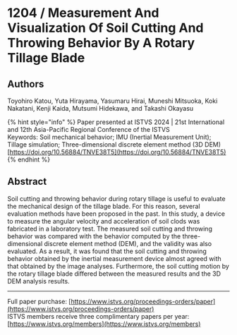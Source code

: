 # 1204 / Measurement And Visualization Of Soil Cutting And Throwing Behavior By A Rotary Tillage Blade

## Authors
Toyohiro Katou, Yuta Hirayama, Yasumaru Hirai, Muneshi Mitsuoka, Koki Nakatani, Kenji Kaida, Mutsumi Hidekawa, and Takashi Okayasu

{% hint style="info" %}
Paper presented at ISTVS 2024 | 21st International and 12th Asia-Pacific Regional Conference of the ISTVS  
Keywords: Soil mechanical behavior; IMU (Inertial Measurement Unit); Tillage simulation; Three-dimensional discrete element method (3D DEM)  
[https://doi.org/10.56884/TNVE38T5](https://doi.org/10.56884/TNVE38T5)  
{% endhint %}

## Abstract
Soil cutting and throwing behavior during rotary tillage is useful to evaluate the mechanical design of the tillage blade. For this reason, several evaluation methods have been proposed in the past. In this study, a device to measure the angular velocity and acceleration of soil clods was fabricated in a laboratory test. The measured soil cutting and throwing behavior was compared with the behavior computed by the three-dimensional discrete element method (DEM), and the validity was also evaluated. As a result, it was found that the soil cutting and throwing behavior obtained by the inertial measurement device almost agreed with that obtained by the image analyses. Furthermore, the soil cutting motion by the rotary tillage blade differed between the measured results and the 3D DEM analysis results.

-----  
Full paper purchase: [https://www.istvs.org/proceedings-orders/paper](https://www.istvs.org/proceedings-orders/paper)  
ISTVS members receive three complimentary papers per year: [https://www.istvs.org/members](https://www.istvs.org/members)